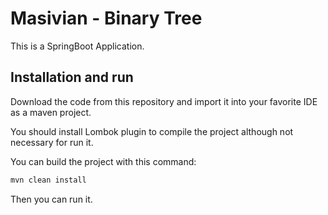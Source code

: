 # Masivian - Binary Tree

This is a SpringBoot Application.

## Installation and run

Download the code from this repository and import it into your favorite IDE as a maven project. 

You should install Lombok plugin to compile the project although not necessary for run it.

You can build the project with this command:

```bash
mvn clean install
```
Then you can run it.